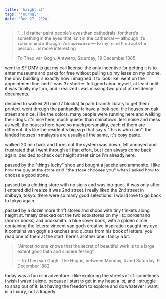 ```yaml
---
title: 'haight st'
tags: 'journal'
date: 'Dec 27, 2024'
---
```


> "... I’d rather paint people’s eyes than cathedrals, for there’s something in the eyes that isn’t in the cathedral — although it’s solemn and although it’s impressive — to my mind the soul of a person ... is more interesting
>
> To Theo van Gogh. Antwerp, Saturday, 19 December 1885.

went to SF DMV to get my cali license, the only incentive for getting it is to enter museums and parks for free without pulling up my lease on my phone. the dmv building is exactly how i imagined it to look like. went on the appointment line, and it was 3x shorter. felt good abou myself, at least until it was finally my turn, and i realized i was missing two proof of residency documents.

decided to walked 20 min (7 blocks) to park branch library to get them printed. went through the panhandle to have a look-see. the houses on oak street are nice, i like the colors. many people were running here and walking their dogs. it's nice here, much quieter than chinatown. less noise and mess as well. the houses here have so much personality, each of them are different. it's like the resident's big sign that say s "this is who i am". the landed houses in malaysia are usually all the same, it's copy paste.

walked 20 min back and turns out the system was down. felt annoyed and frustrated that i went through all that effort, but i can always come back again. decided to check out haight street since i'm already here.

passed by the "things lucky" shop and bought a jadeite and ammonite. i like how the guy at the store said "the stone chooses you" when i asked how to choose a good stone.

passed by a clothing store with no signs and was intrigued, it was only after i entered did i realize it was 2nd street. i really liked the 2nd street in shibuya, tokyo. there were so many good selections. i would love to go back to tokyo again.

passed by a dozen more thrift stores and shops with tiny trinkets along haight st. finally checked out the two bookstores on my list: borderland (horror books) and booksmith. a blue cover book, with a golden circle containing the letters: vincent van gogh creative inspiration caught my eye. it contains van gogh's sketches and quotes from his book of letters. you read one of them at the start. here's another one i fancy a lot.

> "Almost no one knows that the secret of beautiful work is to a large extent good faith and sincere feeling"
>
> – To Theo van Gogh. The Hague, between Monday, 4 and Saturday, 9 December 1882

today was a fun mini adventure. i like exploring the streets of sf. sometimes i wish i wasn't alone. because i start to get in my head a lot, and i struggle to snap out of it. but having the freedom to explore and do whatever i want, is a luxury, not a tragedy.
